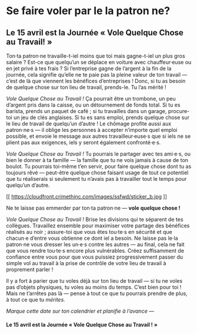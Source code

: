 # Se faire voler par le la patron ne?

## Le 15 avril est la Journée « Vole Quelque Chose au Travail! »

Ton·ta patron·ne travaille-t-iel moins que toi mais gagne-t-iel un plus gros salaire ? Est-ce que quelqu’un se déplace en voiture avec chauffeur·euse ou en jet privé à tes frais ? Si l’entreprise gagne de l’argent à la fin de la journée, cela signifie qu’elle ne te paie pas la pleine valeur de ton travail — c’est de là que viennent les bénéfices d’entreprises ! Donc, si tu as besoin de quelque chose sur ton lieu de travail, prends-le. Tu l’as mérité !

_Vole Quelque Chose au Travail !_ Ça pourrait être un trombone, un peu d’argent pris dans la caisse, ou un détournement de fonds total. Si tu es barista, prends un paquet de café ; si tu travailles dans un garage, procure-toi un jeu de clés anglaises. Si tu es sans emploi, prends quelque chose sur le lieu de travail de quelqu’un d’autre ! Le chômage profite aussi aux patron·ne·s — il oblige les personnes à accepter n’importe quel emploi possible, et envoie le message aux autres travailleur·euse·s que si iels ne se plient pas aux exigences, iels y seront également confronté·e·s.

_Vole Quelque Chose au Travail !_ Tu pourrais le partager avec tes ami·e·s, ou bien le donner à ta famille — la famille que tu ne vois jamais à cause de ton boulot. Tu pourrais toi-même t’en servir, pour faire quelque chose dont tu as toujours rêvé — peut-être quelque chose faisant usage de tout ce potentiel que tu réaliserais si seulement tu n’avais pas à travailler tout le temps pour quelqu’un d’autre.

[[ https://cloudfront.crimethinc.com/images/ssfwd/sticker_b.jpg ]]

Ne te laisse pas emmerder par ton·ta patron·ne — **vole quelque chose !**

_Vole Quelque Chose au Travail !_ Brise les divisions qui te séparent de tes collègues. Travaillez ensemble pour maximiser votre partage des bénéfices réalisés au noir ; assure-toi que vous êtes tou·te·s en sécurité et que chacun·e d’entre vous obtienne ce dont iel a besoin. Ne laisse pas le·la patron·ne vous dresser les un·e·s contre les autres — au final, cela ne fait que vous rendre tou·te·s encore plus vulnérables. Créez suffisamment de confiance entre vous pour que vous puissiez progressivement passer du simple vol au travail à la prise de contrôle de votre lieu de travail à proprement parler !

Il y a fort à parier que tu voles déjà sur ton lieu de travail — si tu ne voles pas d’objets physiques, tu voles au moins du temps. C’est bien pour toi ! Mais ne t’arrêtes pas là — pense à tout ce que tu pourrais prendre de plus, à tout ce que tu _mérites._

_Marque cette date sur ton calendrier et planifie à l’avance_ —

#### Le 15 avril est la Journée « Vole Quelque Chose au Travail ! »
